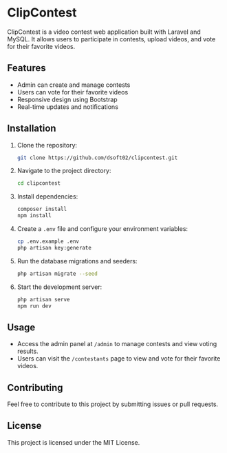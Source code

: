 
# ClipContest

ClipContest is a video contest web application built with Laravel and MySQL. It allows users to participate in contests, upload videos, and vote for their favorite videos.

## Features

- Admin can create and manage contests
- Users can vote for their favorite videos
- Responsive design using Bootstrap
- Real-time updates and notifications

## Installation

1. Clone the repository:

   ```sh
   git clone https://github.com/dsoft02/clipcontest.git
   ```

2. Navigate to the project directory:

   ```sh
   cd clipcontest
   ```

3. Install dependencies:

   ```sh
   composer install
   npm install
   ```

4. Create a `.env` file and configure your environment variables:

   ```sh
   cp .env.example .env
   php artisan key:generate
   ```

5. Run the database migrations and seeders:

   ```sh
   php artisan migrate --seed
   ```

6. Start the development server:

   ```sh
   php artisan serve
   npm run dev
   ```

## Usage

- Access the admin panel at `/admin` to manage contests and view voting results.
- Users can visit the `/contestants` page to view and vote for their favorite videos.

## Contributing

Feel free to contribute to this project by submitting issues or pull requests.

## License

This project is licensed under the MIT License.

